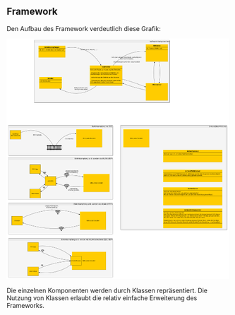 ## Framework

Den Aufbau des Framework verdeutlich diese Grafik:

![](../img/AufbauFramework.png)

Die einzelnen Komponenten werden durch Klassen repräsentiert. Die Nutzung von Klassen erlaubt die relativ einfache Erweiterung des Frameworks.